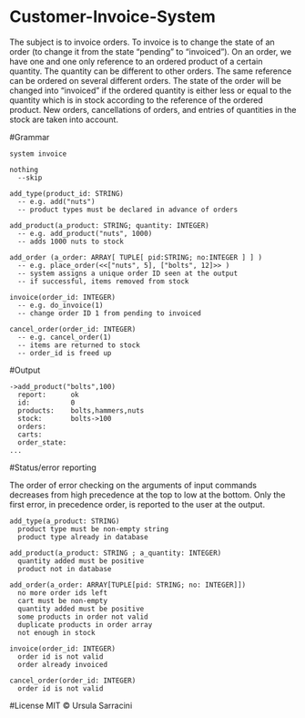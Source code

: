 # Customer-Invoice-System
The subject is to invoice orders. To invoice is to change the state of an order (to change it from the state “pending” to “invoiced”). On an order, we have one and one only reference to an ordered product of a certain quantity. The quantity can be different to other orders. The same reference can be ordered on several different orders. The state of the order will be changed into “invoiced” if the ordered quantity is either less or equal to the quantity which is in stock according to the reference of the ordered product. New orders, cancellations of orders, and entries of quantities in the stock are taken into account.

#Grammar
```
system invoice
 
nothing
  --skip
 
add_type(product_id: STRING)
  -- e.g. add("nuts")
  -- product types must be declared in advance of orders
 
add_product(a_product: STRING; quantity: INTEGER)
  -- e.g. add_product("nuts", 1000)
  -- adds 1000 nuts to stock
 
add_order (a_order: ARRAY[ TUPLE[ pid:STRING; no:INTEGER ] ] )
  -- e.g. place_order(<<["nuts", 5], ["bolts", 12]>> )
  -- system assigns a unique order ID seen at the output
  -- if successful, items removed from stock
 
invoice(order_id: INTEGER)
  -- e.g. do_invoice(1)
  -- change order ID 1 from pending to invoiced
 
cancel_order(order_id: INTEGER)
  -- e.g. cancel_order(1)
  -- items are returned to stock
  -- order_id is freed up
```
#Output
```
->add_product("bolts",100)
  report:      ok
  id:          0
  products:    bolts,hammers,nuts
  stock:       bolts->100
  orders:      
  carts:       
  order_state: 
...
```
#Status/error reporting

The order of error checking on the arguments of input commands decreases from high precedence at the top to low at the bottom. Only the first error, in precedence order, is reported to the user at the output.
```
add_type(a_product: STRING)
  product type must be non-empty string
  product type already in database

add_product(a_product: STRING ; a_quantity: INTEGER)
  quantity added must be positive
  product not in database

add_order(a_order: ARRAY[TUPLE[pid: STRING; no: INTEGER]])
  no more order ids left
  cart must be non-empty
  quantity added must be positive
  some products in order not valid
  duplicate products in order array
  not enough in stock

invoice(order_id: INTEGER)
  order id is not valid
  order already invoiced

cancel_order(order_id: INTEGER)
  order id is not valid
```
#License
MIT © Ursula Sarracini
